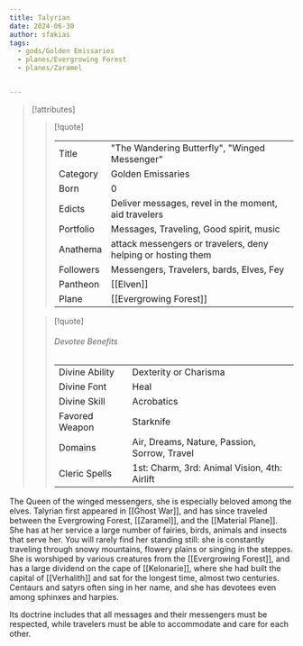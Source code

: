 ```yaml
---
title: Talyrian
date: 2024-06-30
author: sfakias
tags:
  - gods/Golden Emissaries
  - planes/Evergrowing Forest
  - planes/Zaramel


---
```

> [!attributes]
> 
> > [!quote]
> >
> > | | |
> > | --- | --- |
> > | Title | "The Wandering Butterfly", "Winged Messenger" |
> > | Category | Golden Emissaries |
> > | Born | 0 |
> > | Edicts | Deliver messages, revel in the moment, aid travelers |
> > | Portfolio | Messages, Traveling, Good spirit, music |
> > | Anathema | attack messengers or travelers, deny helping or hosting them |
> > | Followers | Messengers, Travelers, bards, Elves, Fey |
> > | Pantheon | [[Elven]] |
> > | Plane | [[Evergrowing Forest]] |
>
> > [!quote]
> > 
> > ###### Devotee Benefits
> > | | |
> > | --- | --- |
> > | Divine Ability | Dexterity or Charisma |
> > | Divine Font | Heal |
> > | Divine Skill | Acrobatics |
> > | Favored Weapon | Starknife |
> > | Domains | Air, Dreams, Nature, Passion, Sorrow, Travel |
> > | Cleric Spells | 1st: Charm, 3rd: Animal Vision, 4th: Airlift |

The Queen of the winged messengers, she is especially beloved among the elves. Talyrian first appeared in [[Ghost War]], and has since traveled between the Evergrowing Forest, [[Zaramel]], and the [[Material Plane]]. She has at her service a large number of fairies, birds, animals and insects that serve her. You will rarely find her standing still: she is constantly traveling through snowy mountains, flowery plains or singing in the steppes. She is worshiped by various creatures from the [[Evergrowing Forest]], and has a large dividend on the cape of [[Kelonarie]], where she had built the capital of [[Verhalith]] and sat for the longest time, almost two centuries. Centaurs and satyrs often sing in her name, and she has devotees even among sphinxes and harpies.

Its doctrine includes that all messages and their messengers must be respected, while travelers must be able to accommodate and care for each other.